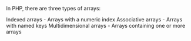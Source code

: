 In PHP, there are three types of arrays:

Indexed arrays - Arrays with a numeric index
Associative arrays - Arrays with named keys
Multidimensional arrays - Arrays containing one or more arrays